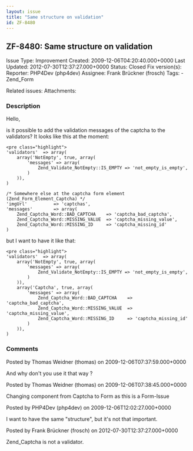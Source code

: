 ```yaml
---
layout: issue
title: "Same structure on validation"
id: ZF-8480
---
```


ZF-8480: Same structure on validation
-------------------------------------

 Issue Type: Improvement Created: 2009-12-06T04:20:40.000+0000 Last Updated: 2012-07-30T12:37:27.000+0000 Status: Closed Fix version(s): 
 Reporter:  PHP4Dev (php4dev)  Assignee:  Frank Brückner (frosch)  Tags: - Zend\_Form
 
 Related issues: 
 Attachments: 
### Description

Hello,

is it possible to add the validation messages of the captcha to the validators? It looks like this at the moment:

 
    <pre class="highlight">
    'validators'  => array(
        array('NotEmpty', true, array(
            'messages' => array(
                Zend_Validate_NotEmpty::IS_EMPTY => 'not_empty_is_empty',
            )
        )),
    )
    
    /* Somewhere else at the captcha form element (Zend_Form_Element_Captcha) */
    'imgUrl'          => 'captchas',
    'messages'        => array(
        Zend_Captcha_Word::BAD_CAPTCHA    => 'captcha_bad_captcha',
        Zend_Captcha_Word::MISSING_VALUE  => 'captcha_missing_value',
        Zend_Captcha_Word::MISSING_ID     => 'captcha_missing_id'
    )


but I want to have it like that:

 
    <pre class="highlight">
    'validators'  => array(
        array('NotEmpty', true, array(
            'messages' => array(
                Zend_Validate_NotEmpty::IS_EMPTY => 'not_empty_is_empty',
            )
        )),
        array('Captcha', true, array(
            'messages' => array(
                Zend_Captcha_Word::BAD_CAPTCHA    => 'captcha_bad_captcha',
                Zend_Captcha_Word::MISSING_VALUE  => 'captcha_missing_value',
                Zend_Captcha_Word::MISSING_ID     => 'captcha_missing_id'
            )
        )),
    )


 

 

### Comments

Posted by Thomas Weidner (thomas) on 2009-12-06T07:37:59.000+0000

And why don't you use it that way ?

 

 

Posted by Thomas Weidner (thomas) on 2009-12-06T07:38:45.000+0000

Changing component from Captcha to Form as this is a Form-Issue

 

 

Posted by PHP4Dev (php4dev) on 2009-12-06T12:02:27.000+0000

I want to have the same "structure", but it's not that important.

 

 

Posted by Frank Brückner (frosch) on 2012-07-30T12:37:27.000+0000

Zend\_Captcha is not a validator.

 

 